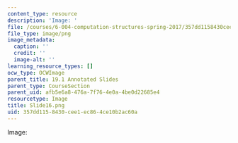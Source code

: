 ```yaml
---
content_type: resource
description: 'Image: '
file: /courses/6-004-computation-structures-spring-2017/357dd1158430cee1ec864ce10b2ac60a_Slide16.png
file_type: image/png
image_metadata:
  caption: ''
  credit: ''
  image-alt: ''
learning_resource_types: []
ocw_type: OCWImage
parent_title: 19.1 Annotated Slides
parent_type: CourseSection
parent_uid: afb5e6a8-476a-7f76-4e0a-4be0d22685e4
resourcetype: Image
title: Slide16.png
uid: 357dd115-8430-cee1-ec86-4ce10b2ac60a
---
```

Image: 

